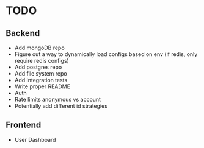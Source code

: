 # TODO

## Backend

- Add mongoDB repo
- Figure out a way to dynamically load configs based on env (if redis, only require redis configs)
- Add postgres repo
- Add file system repo
- Add integration tests
- Write proper README
- Auth
- Rate limits anonymous vs account
- Potentially add different id strategies

## Frontend

- User Dashboard

